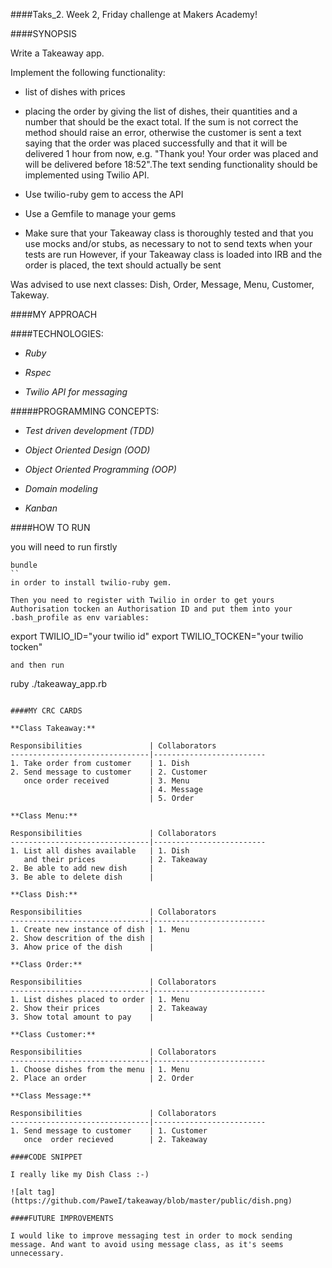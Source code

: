 ####Taks_2. Week 2, Friday challenge at Makers Academy!

####SYNOPSIS

Write a Takeaway app.

Implement the following functionality:

- list of dishes with prices

- placing the order by giving the list of dishes, their quantities and a number that should be the exact total. If the sum is not correct the method should raise an error, otherwise the customer is sent a text saying that the order was placed successfully and that it will be delivered 1 hour from now, e.g. "Thank you! Your order was placed and will be delivered before 18:52".The text sending functionality should be implemented using Twilio API. 

- Use twilio-ruby gem to access the API

- Use a Gemfile to manage your gems

- Make sure that your Takeaway class is thoroughly tested and that you use mocks and/or stubs, as necessary to not to send texts when your tests are run
However, if your Takeaway class is loaded into IRB and the order is placed, the text should actually be sent

Was advised to use next classes: Dish, Order, Message, Menu, Customer, Takeway.

####MY APPROACH


####TECHNOLOGIES:

- *Ruby*

- *Rspec*

- *Twilio API for messaging*

#####PROGRAMMING CONCEPTS:

- *Test driven development (TDD)*

- *Object Oriented Design (OOD)*

- *Object Oriented Programming (OOP)*

- *Domain modeling*

- *Kanban*

####HOW TO RUN

you will need to run firstly

```
bundle
``
in order to install twilio-ruby gem.

Then you need to register with Twilio in order to get yours Authorisation tocken an Authorisation ID and put them into your .bash_profile as env variables:

```
export TWILIO_ID="your twilio id"
export TWILIO_TOCKEN="your twilio tocken"
```
and then run 

```
ruby ./takeaway_app.rb
```

####MY CRC CARDS

**Class Takeaway:**

Responsibilities               | Collaborators
-------------------------------|-------------------------
1. Take order from customer    | 1. Dish
2. Send message to customer    | 2. Customer
   once order received         | 3. Menu
                               | 4. Message
                               | 5. Order

**Class Menu:**

Responsibilities               | Collaborators
-------------------------------|-------------------------
1. List all dishes available   | 1. Dish
   and their prices            | 2. Takeaway
2. Be able to add new dish     |
3. Be able to delete dish      |

**Class Dish:**

Responsibilities               | Collaborators
-------------------------------|-------------------------
1. Create new instance of dish | 1. Menu
2. Show descrition of the dish | 
3. Ahow price of the dish      |

**Class Order:**

Responsibilities               | Collaborators
-------------------------------|-------------------------
1. List dishes placed to order | 1. Menu
2. Show their prices           | 2. Takeaway
3. Show total amount to pay    |

**Class Customer:**

Responsibilities               | Collaborators
-------------------------------|-------------------------
1. Choose dishes from the menu | 1. Menu
2. Place an order              | 2. Order

**Class Message:** 

Responsibilities               | Collaborators
-------------------------------|-------------------------
1. Send message to customer    | 1. Customer
   once  order recieved        | 2. Takeaway  

####CODE SNIPPET

I really like my Dish Class :-)

![alt tag](https://github.com/PaweI/takeaway/blob/master/public/dish.png)

####FUTURE IMPROVEMENTS

I would like to improve messaging test in order to mock sending message. And want to avoid using message class, as it's seems unnecessary. 

                                          